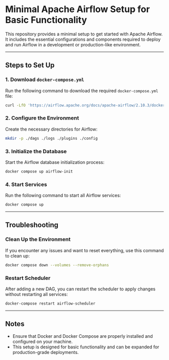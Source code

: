 
# Minimal Apache Airflow Setup for Basic Functionality

This repository provides a minimal setup to get started with Apache Airflow. It includes the essential configurations and components required to deploy and run Airflow in a development or production-like environment.

---

## Steps to Set Up

### 1. Download `docker-compose.yml`

Run the following command to download the required `docker-compose.yml` file:

```bash
curl -LfO 'https://airflow.apache.org/docs/apache-airflow/2.10.3/docker-compose.yaml'
```

### 2. Configure the Environment

Create the necessary directories for Airflow:

```bash
mkdir -p ./dags ./logs ./plugins ./config
```

### 3. Initialize the Database

Start the Airflow database initialization process:

```bash
docker compose up airflow-init
```

### 4. Start Services

Run the following command to start all Airflow services:

```bash
docker compose up
```

---

## Troubleshooting

### Clean Up the Environment

If you encounter any issues and want to reset everything, use this command to clean up:

```bash
docker compose down --volumes --remove-orphans
```

### Restart Scheduler

After adding a new DAG, you can restart the scheduler to apply changes without restarting all services:

```bash
docker-compose restart airflow-scheduler
```

---

## Notes

- Ensure that Docker and Docker Compose are properly installed and configured on your machine.
- This setup is designed for basic functionality and can be expanded for production-grade deployments.

